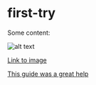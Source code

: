 # first-try
Some content:

![alt text](https://assets.thermofisher.com/TFS-Assets/CMD/product-images/Orbitrap-Fusion-with-EASY-Max-NG-source-and-Ultimate-Binary-Front.jpg-650.jpg "Thermofisher Mass spectrometer")

[Link to image](https://assets.thermofisher.com/TFS-Assets/CMD/product-images/Orbitrap-Fusion-with-EASY-Max-NG-source-and-Ultimate-Binary-Front.jpg-650.jpg "Thermofishers Website")

[This guide was a great help](https://guides.github.com/features/mastering-markdown/)
